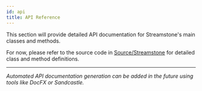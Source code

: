 ```yaml
---
id: api
title: API Reference
---
```


This section will provide detailed API documentation for Streamstone's main classes and methods.

For now, please refer to the source code in [Source/Streamstone](https://github.com/yevhen/Streamstone/tree/master/Source/Streamstone) for detailed class and method definitions.

---

*Automated API documentation generation can be added in the future using tools like DocFX or Sandcastle.* 